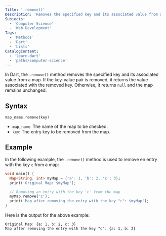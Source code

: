 ```yaml
---
Title: '.remove()'
Description: 'Removes the specified key and its associated value from a map.'
Subjects:
  - 'Computer Science'
  - 'Web Development'
Tags:
  - 'Methods'
  - 'Dart'
  - 'Lists'
CatalogContent:
  - 'learn-dart'
  - 'paths/computer-science'
---
```


In Dart, the `.remove()` method removes the specified key and its associated value from a map. If the key-value pair is removed, it returns the value associated with the removed key. Otherwise, it returns `null` and the map remains unchanged.

## Syntax

```pseudo
map_name.remove(key)
```

- `map_name`: The name of the map to be checked.
- `key`: The entry key to be removed from the map.

## Example

In the following example, the `.remove()` method is used to remove en entry with the key `c` from a map:

```dart
void main() {
  Map<String, int> myMap = {'a': 1, 'b': 2, 'c': 3};
  print('Original Map: $myMap');

  // Removing an entry with the key 'c' from the map
  myMap.remove('c');
  print('Map after removing the entry with the key "c": $myMap');
}
```

Here is the output for the above example:

```shell
Original Map: {a: 1, b: 2, c: 3}
Map after removing the entry with the key "c": {a: 1, b: 2}
```
